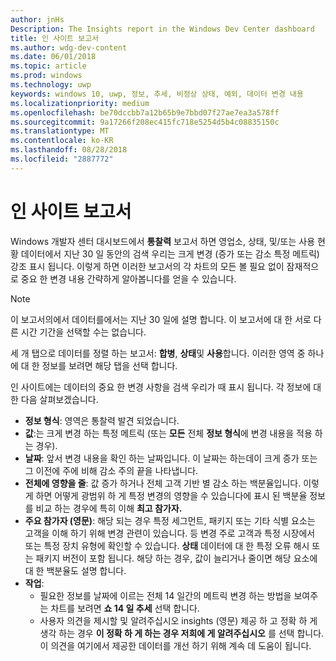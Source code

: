```yaml
---
author: jnHs
Description: The Insights report in the Windows Dev Center dashboard
title: 인 사이트 보고서
ms.author: wdg-dev-content
ms.date: 06/01/2018
ms.topic: article
ms.prod: windows
ms.technology: uwp
keywords: windows 10, uwp, 정보, 추세, 비정상 상태, 예외, 데이터 변경 내용
ms.localizationpriority: medium
ms.openlocfilehash: be70dccbb7a12b65b9e7bbd07f27ae7ea3a578ff
ms.sourcegitcommit: 9a17266f208ec415fc718e5254d5b4c08835150c
ms.translationtype: MT
ms.contentlocale: ko-KR
ms.lasthandoff: 08/28/2018
ms.locfileid: "2887772"
---
```

# <a name="insights-report"></a>인 사이트 보고서


Windows 개발자 센터 대시보드에서 **통찰력** 보고서 하면 영업소, 상태, 및/또는 사용 현황 데이터에서 지난 30 일 동안의 검색 우리는 크게 변경 (증가 또는 감소 특정 메트릭) 강조 표시 됩니다. 이렇게 하면 이러한 보고서의 각 차트의 모든 볼 필요 없이 잠재적으로 중요 한 변경 내용 간략하게 알아봅니다를 얻을 수 있습니다.

> [!NOTE]
> 이 보고서의에서 데이터를에서는 지난 30 일에 설명 합니다. 이 보고서에 대 한 서로 다른 시간 기간을 선택할 수는 없습니다.

세 개 탭으로 데이터를 정렬 하는 보고서: **합병**, **상태**및 **사용**합니다. 이러한 영역 중 하나에 대 한 정보를 보려면 해당 탭을 선택 합니다.

인 사이트에는 데이터의 중요 한 변경 사항을 검색 우리가 때 표시 됩니다. 각 정보에 대 한 다음 살펴보겠습니다.
- **정보 형식**: 영역은 통찰력 발견 되었습니다.
- **값**:는 크게 변경 하는 특정 메트릭 (또는 **모든** 전체 **정보 형식**에 변경 내용을 적용 하는 경우).
- **날짜**: 앞서 변경 내용을 확인 하는 날짜입니다. 이 날짜는 하는데이 크게 증가 또는 그 이전에 주에 비해 감소 주의 끝을 나타냅니다.
- **전체에 영향을 줄**: 값 증가 하거나 전체 고객 기반 별 감소 하는 백분율입니다. 이렇게 하면 어떻게 광범위 하 게 특정 변경의 영향을 수 있습니다에 표시 된 백분율 정보를 비교 하는 경우에 특히 이해 **최고 참가자.**
- **주요 참가자 (영문)**: 해당 되는 경우 특정 세그먼트, 패키지 또는 기타 식별 요소는 고객을 이해 하기 위해 변경 관련이 있습니다. 등 변경 주로 고객과 특정 시장에서 또는 특정 장치 유형에 확인할 수 있습니다. **상태** 데이터에 대 한 특정 오류 해시 또는 패키지 버전이 포함 됩니다. 해당 하는 경우, 값이 늘리거나 줄이면 해당 요소에 대 한 백분율도 설명 합니다.
- **작업**:
   - 필요한 정보를 날짜에 이르는 전체 14 일간의 메트릭 변경 하는 방법을 보여주는 차트를 보려면 **쇼 14 일 추세** 선택 합니다.
   - 사용자 의견을 제시할 및 알려주십시오 insights (영문) 제공 하 고 정확 하 게 생각 하는 경우 **이 정확 하 게 하는 경우 저희에 게 알려주십시오** 를 선택 합니다. 이 의견을 여기에서 제공한 데이터를 개선 하기 위해 계속 데 도움이 됩니다. 


